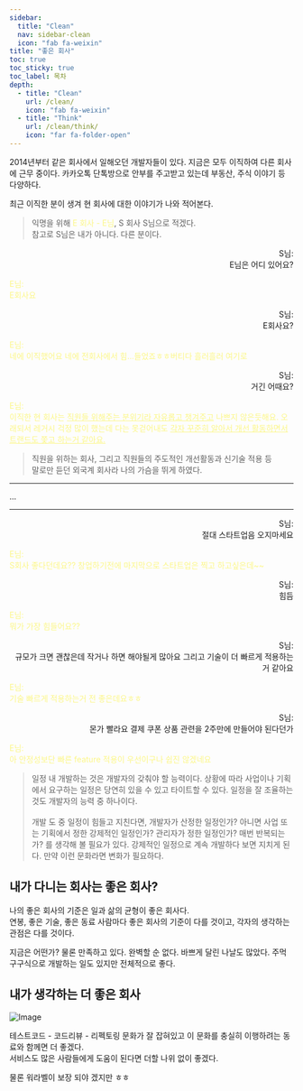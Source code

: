 ```yaml
---
sidebar:
  title: "Clean"
  nav: sidebar-clean
  icon: "fab fa-weixin"
title: "좋은 회사"
toc: true
toc_sticky: true
toc_label: 목차
depth: 
  - title: "Clean"
    url: /clean/
    icon: "fab fa-weixin"
  - title: "Think"
    url: /clean/think/
    icon: "far fa-folder-open"
---
```

2014년부터 같은 회사에서 일해오던 개발자들이 있다. 지금은 모두 이직하여 다른 회사에 근무 중이다.
카카오톡 단톡방으로 안부를 주고받고 있는데 부동산, 주식 이야기 등 다양하다.

최근 이직한 분이 생겨 현 회사에 대한 이야기가 나와 적어본다.

>익명을 위해 <span style="color:#fcf787">E 회사 - E님</span>, S 회사 S님으로 적겠다.<br/>참고로 S님은 내가 아니다. 다른 분이다.

<div style="text-align: right">S님:<br/>
E님은 어디 있어요?</div>

<span style="color:#fcf787">E님:<br/>
E회사요</span>

<div style="text-align: right">S님:<br/>
E회사요?</div>

<span style="color:#fcf787">E님:<br/>
네에 이직했어요
네에 전회사에서 힘...들었죠ㅎㅎ버티다 흘러흘러 여기로</span>

<div style="text-align: right">S님:<br/>
거긴 어때요?</div>

<span style="color:#fcf787">E님:<br/>
이직한 현 회사는 <u>직원들 위해주는 분위기라 자유롭고 챙겨주고</u> 나쁘지 않은듯해요.
오래되서 레거시 걱정 많이 했는데 다는 못걷어내도 <u>각자 꾸준히 알아서 개선 활동하면서 트랜드도 쫓고 하는거 같아요.</u></span>

>직원을 위하는 회사, 그리고 직원들의 주도적인 개선활동과 신기술 적용 등<br/>
말로만 듣던 외국계 회사라 나의 가슴을 뛰게 하였다.<br/>

---
...  

---
<div style="text-align: right">S님:<br/>
절대 스타트업음 오지마세요</div>

<span style="color:#fcf787">E님:<br/>
S회사 좋다던데요?? 창업하기전에 마지막으로 스타트업은 찍고 하고싶은데~~</span>

<div style="text-align: right">S님:<br/>
힘듬</div>

<span style="color:#fcf787">E님:<br/>
뭐가 가장 힘들어요??</span>

<div style="text-align: right">S님:<br/>
규모가 크면 괜찮은데 작거나 하면 해야될게 많아요 그리고 기술이 더 빠르게 적용하는거 같아요</div>

<span style="color:#fcf787">E님:<br/>
기술 빠르게 적용하는거 전 좋은데요ㅎㅎ</span>

<div style="text-align: right">S님:<br/>
몬가 빨라요 결제 쿠폰 상품 관련을 2주만에 만들어야 된다던가</div>

<span style="color:#fcf787">E님:<br/>
아 안정성보단 빠른 feature 적용이 우선이구나 쉽진 않겠네요</span>

>일정 내 개발하는 것은 개발자의 갖춰야 할 능력이다. 상황에 따라 사업이나 기획에서 요구하는 일정은 당연히 있을 수 있고 타이트할 수 있다. 일정을 잘 조율하는 것도 개발자의 능력 중 하나이다.<br/><br/>개발 도 중 일정이 힘들고 지친다면, 개발자가 산정한 일정인가? 아니면 사업 또는 기획에서 정한 강제적인 일정인가? 관리자가 정한 일정인가? 매번 반복되는가? 를 생각해 볼 필요가 있다. 강제적인 일정으로 계속 개발하다 보면 지치게 된다. 만약 이런 문화라면 변화가 필요하다.

## 내가 다니는 회사는 좋은 회사?

나의 좋은 회사의 기준은 일과 삶의 균형이 좋은 회사다.  
연봉, 좋은 기술, 좋은 동료 사람마다 좋은 회사의 기준이 다를 것이고, 각자의 생각하는 관점은 다를 것이다.

지금은 어떤가? 물론 만족하고 있다. 완벽할 순 없다.
바쁘게 달린 나날도 많았다. 주먹 구구식으로 개발하는 일도 있지만 전체적으로 좋다.

## 내가 생각하는 더 좋은 회사
![Image](https://drive.google.com/uc?export=view&id=1ABcyG4y368QNEgyEbNLh4mvD9b8Bbo1G)

테스트코드 - 코드리뷰 - 리펙토링 문화가 잘 잡혀있고 이 문화를 충실히 이행하려는 동료와 함께면 더 좋겠다.  
서비스도 많은 사람들에게 도움이 된다면 더할 나위 없이 좋겠다.

물론 워라벨이 보장 되야 겠지만 ㅎㅎ
